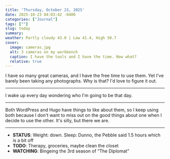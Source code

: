 ```yaml
---
title: 'Thursday, October 23, 2025'
date: 2025-10-23 04:03:42 -0400
categories: ["Journal"]
tags: [""]
slug: today
summary: 
weather: Partly cloudy 43.0 | Low 41.4, High 50.7
cover: 
  image: cameras.jpg
  alt: 3 cameras on my workbench
  caption: I have the tools and I have the time. Now what?
  relative: true
---
```



I have so many great cameras, and I have the free time to use them. Yet I've barely been taking any photographs. Why is that? I'd love to figure it out.

----

I wake up every day wondering who I'm going to be that day.

----

Both WordPress and Hugo have things to like about them, so I keep using both because I don't want to miss out on the good things about one when I decide to use the other. It's silly, but there we are.

----

-   **STATUS**: Weight: down. Sleep: Dunno, the Pebble said 1.5 hours which is a bit off
-   **TODO**: Therapy, groceries, maybe clean the closet
-   **WATCHING**: Bingeing the 3rd season of “The Diplomat”




